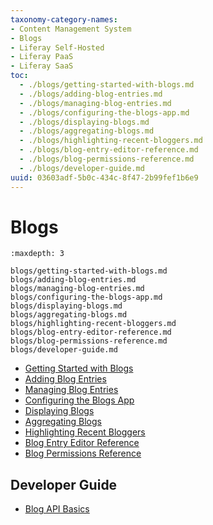 ```yaml
---
taxonomy-category-names:
- Content Management System
- Blogs
- Liferay Self-Hosted
- Liferay PaaS
- Liferay SaaS
toc:
  - ./blogs/getting-started-with-blogs.md
  - ./blogs/adding-blog-entries.md
  - ./blogs/managing-blog-entries.md
  - ./blogs/configuring-the-blogs-app.md
  - ./blogs/displaying-blogs.md
  - ./blogs/aggregating-blogs.md
  - ./blogs/highlighting-recent-bloggers.md
  - ./blogs/blog-entry-editor-reference.md
  - ./blogs/blog-permissions-reference.md
  - ./blogs/developer-guide.md
uuid: 03603adf-5b0c-434c-8f47-2b99fef1b6e9
---
```

# Blogs

```{toctree}
:maxdepth: 3

blogs/getting-started-with-blogs.md
blogs/adding-blog-entries.md
blogs/managing-blog-entries.md
blogs/configuring-the-blogs-app.md
blogs/displaying-blogs.md
blogs/aggregating-blogs.md
blogs/highlighting-recent-bloggers.md
blogs/blog-entry-editor-reference.md
blogs/blog-permissions-reference.md
blogs/developer-guide.md
```

* [Getting Started with Blogs](./blogs/getting-started-with-blogs.md)
* [Adding Blog Entries](./blogs/adding-blog-entries.md)
* [Managing Blog Entries](./blogs/managing-blog-entries.md)
* [Configuring the Blogs App](./blogs/configuring-the-blogs-app.md)
* [Displaying Blogs](./blogs/displaying-blogs.md)
* [Aggregating Blogs](./blogs/aggregating-blogs.md)
* [Highlighting Recent Bloggers](./blogs/highlighting-recent-bloggers.md)
* [Blog Entry Editor Reference](./blogs/blog-entry-editor-reference.md)
* [Blog Permissions Reference](./blogs/blog-permissions-reference.md)

## Developer Guide

* [Blog API Basics](./blogs/developer-guide/blog-api-basics.md)
